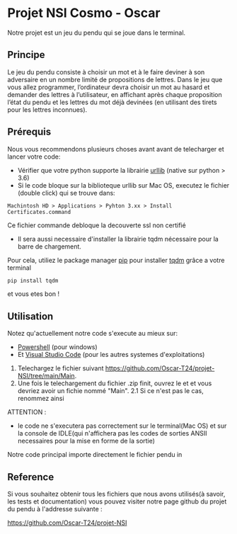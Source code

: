 # Projet NSI Cosmo - Oscar

Notre projet est un jeu du pendu qui se joue dans le terminal.

## Principe

Le jeu du pendu consiste à choisir un mot et à le faire deviner à son adversaire en un nombre limité de propositions de lettres. Dans le jeu que vous allez programmer, l’ordinateur devra choisir un mot au hasard et demander des lettres à l’utilisateur, en affichant après chaque proposition l’état du pendu et les lettres du mot déjà devinées (en utilisant des tirets pour les lettres inconnues).

## Prérequis

Nous vous recommendons plusieurs choses avant avant de telecharger et lancer votre code:
- Vérifier que votre python supporte la librairie [urllib](https://docs.python.org/3/library/urllib.html) (native sur python > 3.6)
- Si le code bloque sur la biblioteque urllib sur Mac OS, executez le fichier (double click) qui se trouve dans:
```  
Machintosh HD > Applications > Pyhton 3.xx > Install Certificates.command
```   
Ce fichier commande debloque la decouverte ssl non certifié

- Il sera aussi necessaire d'installer la librairie tqdm nécessaire pour la barre de chargement. 

Pour cela, utiliez le package manager [pip](https://pip.pypa.io/en/stable/) pour installer [tqdm](https://pypi.org/project/tqdm/) grâce a votre terminal

```bash
pip install tqdm
```
et vous etes bon !

## Utilisation

Notez qu'actuellement notre code s'execute au mieux sur:
* [Powershell](https://learn.microsoft.com/en-us/powershell/) (pour windows)
* Et [Visual Studio Code](https://code.visualstudio.com/) (pour les autres systemes d'exploitations)

1. Telechargez le fichier suivant https://github.com/Oscar-T24/projet-NSI/tree/main/Main. 
2. Une fois le telechargement du fichier .zip finit, ouvrez le et et vous devriez avoir un fichie nommé "Main".
2.1 Si ce n'est pas le cas, renommez ainsi



ATTENTION : 
- le code ne s'executera pas correctement sur le terminal(Mac OS) et sur la console de IDLE(qui n'affichera pas les codes de sorties ANSII necessaires pour la mise en forme de la sortie)

Notre code principal importe directement le fichier pendu in

## Reference 

Si vous souhaitez obtenir tous les fichiers que nous avons utilisés(à savoir, les tests et documentation) vous pouvez visiter notre page github du projet du pendu à l'addresse suivante : 

https://github.com/Oscar-T24/projet-NSI



